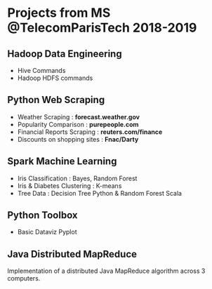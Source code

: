 # Projects from MS @TelecomParisTech 2018-2019

## Hadoop Data Engineering
- Hive Commands
- Hadoop HDFS commands

## Python Web Scraping
- Weather Scraping : **forecast.weather.gov**
- Popularity Comparison : **purepeople.com**
- Financial Reports Scraping : **reuters.com/finance**
- Discounts on shopping sites : **Fnac/Darty**

## Spark Machine Learning 
- Iris Classification : Bayes, Random Forest 
- Iris & Diabetes Clustering : K-means 
- Tree Data : Decision Tree Python & Random Forest Scala

## Python Toolbox
- Basic Dataviz Pyplot

## Java Distributed MapReduce
Implementation of a distributed Java MapReduce algorithm across 3 computers.

